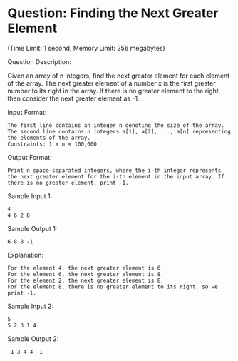 # Question: Finding the Next Greater Element

(Time Limit: 1 second, Memory Limit: 256 megabytes)

Question Description:

Given an array of n integers, find the next greater element for each element of the array. The next greater element of a number x is the first greater number to its right in the array. If there is no greater element to the right, then consider the next greater element as -1.

Input Format:

    The first line contains an integer n denoting the size of the array.
    The second line contains n integers a[1], a[2], ..., a[n] representing the elements of the array.
    Constraints: 1 ≤ n ≤ 100,000

Output Format:

    Print n space-separated integers, where the i-th integer represents the next greater element for the i-th element in the input array. If there is no greater element, print -1.

Sample Input 1:

	4
	4 6 2 8

Sample Output 1:

	6 8 8 -1

Explanation:

    For the element 4, the next greater element is 6.
    For the element 6, the next greater element is 8.
    For the element 2, the next greater element is 8.
    For the element 8, there is no greater element to its right, so we print -1.

Sample Input 2:

	5
	5 2 3 1 4

Sample Output 2:

	-1 3 4 4 -1